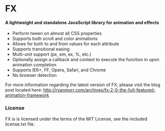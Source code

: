FX
=====

#### A lightweight and standalone JavaScript library for animation and effects ####

* Perform tween on almost all CSS properties
* Supports both scroll and color animations
* Allows for both to and from values for each attribute
* Supports transitional easing
* Multi-unit support (px, em, ex, %, etc.)
* Optionally assign a callback and context to execute the function in upon animation completion
* Supports IE6+, FF, Opera, Safari, and Chrome
* No browser detection

For more information regarding the latest version of FX, please visit the blog post located here:
<http://ryanmorr.com/archives/fx-2-0-the-full-featured-animation-framework>

### License ###

FX is is licensed under the terms of the MIT License, see the included license.txt file.